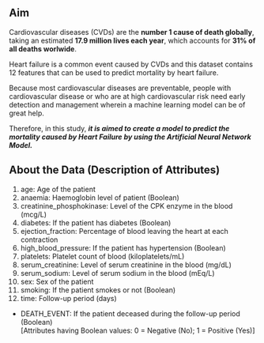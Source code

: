 ## Aim

Cardiovascular diseases (CVDs) are the **number 1 cause of death globally**, taking an estimated **17.9 million lives each year**, which accounts for **31% of all deaths worlwide**.  
  
Heart failure is a common event caused by CVDs and this dataset contains 12 features that can be used to predict mortality by heart failure. 
  
Because most cardiovascular diseases are preventable, people with cardiovascular disease or who are at high cardiovascular risk need early detection and management wherein a machine learning model can be of great help.  
  
Therefore, in this study, ***it is aimed to create a model to predict the mortality caused by Heart Failure by using the Artificial Neural Network Model.***

## About the Data (Description of Attributes)
1. age: Age of the patient
2. anaemia: Haemoglobin level of patient (Boolean)
3. creatinine_phosphokinase: Level of the CPK enzyme in the blood (mcg/L)
4. diabetes: If the patient has diabetes (Boolean)
5. ejection_fraction: Percentage of blood leaving the heart at each contraction
6. high_blood_pressure: If the patient has hypertension (Boolean)
7. platelets: Platelet count of blood (kiloplatelets/mL)
8. serum_creatinine: Level of serum creatinine in the blood (mg/dL)
9. serum_sodium: Level of serum sodium in the blood (mEq/L)
10. sex: Sex of the patient
11. smoking: If the patient smokes or not (Boolean)
12. time: Follow-up period (days)
- DEATH_EVENT: If the patient deceased during the follow-up period (Boolean)  
[Attributes having Boolean values: 0 = Negative (No); 1 = Positive (Yes)]
